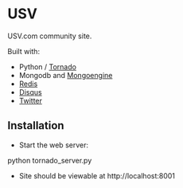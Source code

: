 USV
======

USV.com community site.

Built with:

 * Python / [Tornado](http://tornadoweb.org)
 * Mongodb and [Mongoengine](http://mongoengine.org)
 * [Redis](http://redis.io)
 * [Disqus](http://disqus.com)
 * [Twitter](http://dev.twitter.com)
 
Installation
------------

 * Start the web server:

 python tornado_server.py

 * Site should be viewable at http://localhost:8001

